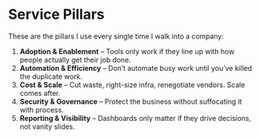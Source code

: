 
# Service Pillars

These are the pillars I use every single time I walk into a company:

1. **Adoption & Enablement** – Tools only work if they line up with how people actually get their job done.
2. **Automation & Efficiency** – Don’t automate busy work until you’ve killed the duplicate work.
3. **Cost & Scale** – Cut waste, right-size infra, renegotiate vendors. Scale comes after.
4. **Security & Governance** – Protect the business without suffocating it with process.
5. **Reporting & Visibility** – Dashboards only matter if they drive decisions, not vanity slides.
